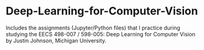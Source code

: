 # Deep-Learning-for-Computer-Vision
Includes the assignments (Jupyter/Python files) that I practice during studying the EECS 498-007 / 598-005: Deep Learning for Computer Vision by Justin Johnson, Michigan University.
